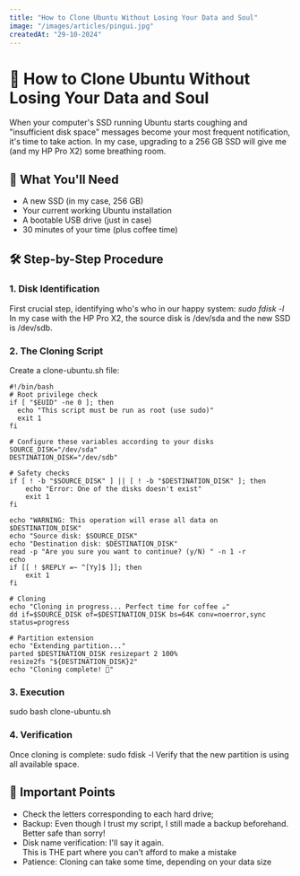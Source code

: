 ```yaml
---
title: "How to Clone Ubuntu Without Losing Your Data and Soul"
image: "/images/articles/pingui.jpg"
createdAt: "29-10-2024"
---
```


# 🚀 How to Clone Ubuntu Without Losing Your Data and Soul

When your computer's SSD running Ubuntu starts coughing and "insufficient disk space" messages become your most frequent notification, it's time to take action. In my case, upgrading to a 256 GB SSD will give me (and my HP Pro X2) some breathing room.

## 🎯 What You'll Need

- A new SSD (in my case, 256 GB)
- Your current working Ubuntu installation
- A bootable USB drive (just in case)
- 30 minutes of your time (plus coffee time)

## 🛠 Step-by-Step Procedure

### 1. Disk Identification

First crucial step, identifying who's who in our happy system:
_sudo fdisk -l_
In my case with the HP Pro X2, the source disk is /dev/sda and the new SSD is /dev/sdb.

### 2. The Cloning Script

Create a clone-ubuntu.sh file:

```
#!/bin/bash
# Root privilege check
if [ "$EUID" -ne 0 ]; then
  echo "This script must be run as root (use sudo)"
  exit 1
fi

# Configure these variables according to your disks
SOURCE_DISK="/dev/sda"
DESTINATION_DISK="/dev/sdb"

# Safety checks
if [ ! -b "$SOURCE_DISK" ] || [ ! -b "$DESTINATION_DISK" ]; then
    echo "Error: One of the disks doesn't exist"
    exit 1
fi

echo "WARNING: This operation will erase all data on $DESTINATION_DISK"
echo "Source disk: $SOURCE_DISK"
echo "Destination disk: $DESTINATION_DISK"
read -p "Are you sure you want to continue? (y/N) " -n 1 -r
echo
if [[ ! $REPLY =~ ^[Yy]$ ]]; then
    exit 1
fi

# Cloning
echo "Cloning in progress... Perfect time for coffee ☕"
dd if=$SOURCE_DISK of=$DESTINATION_DISK bs=64K conv=noerror,sync status=progress

# Partition extension
echo "Extending partition..."
parted $DESTINATION_DISK resizepart 2 100%
resize2fs "${DESTINATION_DISK}2"
echo "Cloning complete! 🎉"
```

### 3. Execution

sudo bash clone-ubuntu.sh

### 4. Verification

Once cloning is complete:
sudo fdisk -l
Verify that the new partition is using all available space.

## 🎯 Important Points

- Check the letters corresponding to each hard drive;
- Backup: Even though I trust my script, I still made a backup beforehand. Better safe than sorry!
- Disk name verification: I'll say it again.\
  This is THE part where you can't afford to make a mistake
- Patience: Cloning can take some time, depending on your data size
